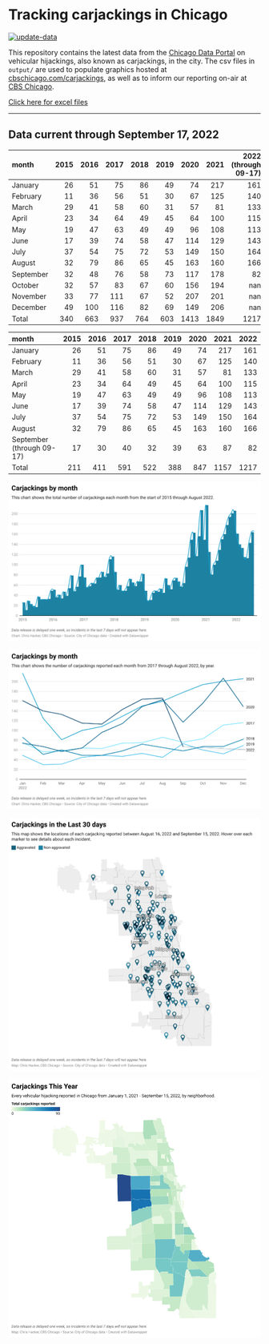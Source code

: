 # Tracking carjackings in Chicago

[![update-data](https://github.com/hackerlikecomputer/chicago-carjacking-tracker/actions/workflows/update-data.yml/badge.svg)](https://github.com/hackerlikecomputer/chicago-carjacking-tracker/actions/workflows/update-data.yml)

This repository contains the latest data from the [Chicago Data Portal](https://data.cityofchicago.org) on vehicular hijackings, also known as carjackings, in the city. 
The csv files in `output/` are used to populate graphics hosted at [cbschicago.com/carjackings](https://cbschicago.com/carjackings), as well as to inform our reporting on-air at [CBS Chicago](https://cbschicago.com).

[Click here for excel files](output/excel/)

---

## Data current through September 17, 2022

| month     |   2015 |   2016 |   2017 |   2018 |   2019 |   2020 |   2021 |   2022 (through 09-17) |
|:----------|-------:|-------:|-------:|-------:|-------:|-------:|-------:|-----------------------:|
| January   |     26 |     51 |     75 |     86 |     49 |     74 |    217 |                    161 |
| February  |     11 |     36 |     56 |     51 |     30 |     67 |    125 |                    140 |
| March     |     29 |     41 |     58 |     60 |     31 |     57 |     81 |                    133 |
| April     |     23 |     34 |     64 |     49 |     45 |     64 |    100 |                    115 |
| May       |     19 |     47 |     63 |     49 |     49 |     96 |    108 |                    113 |
| June      |     17 |     39 |     74 |     58 |     47 |    114 |    129 |                    143 |
| July      |     37 |     54 |     75 |     72 |     53 |    149 |    150 |                    164 |
| August    |     32 |     79 |     86 |     65 |     45 |    163 |    160 |                    166 |
| September |     32 |     48 |     76 |     58 |     73 |    117 |    178 |                     82 |
| October   |     32 |     57 |     83 |     67 |     60 |    156 |    194 |                    nan |
| November  |     33 |     77 |    111 |     67 |     52 |    207 |    201 |                    nan |
| December  |     49 |    100 |    116 |     82 |     69 |    149 |    206 |                    nan |
| Total     |    340 |    663 |    937 |    764 |    603 |   1413 |   1849 |                   1217 |

| month                     |   2015 |   2016 |   2017 |   2018 |   2019 |   2020 |   2021 |   2022 |
|:--------------------------|-------:|-------:|-------:|-------:|-------:|-------:|-------:|-------:|
| January                   |     26 |     51 |     75 |     86 |     49 |     74 |    217 |    161 |
| February                  |     11 |     36 |     56 |     51 |     30 |     67 |    125 |    140 |
| March                     |     29 |     41 |     58 |     60 |     31 |     57 |     81 |    133 |
| April                     |     23 |     34 |     64 |     49 |     45 |     64 |    100 |    115 |
| May                       |     19 |     47 |     63 |     49 |     49 |     96 |    108 |    113 |
| June                      |     17 |     39 |     74 |     58 |     47 |    114 |    129 |    143 |
| July                      |     37 |     54 |     75 |     72 |     53 |    149 |    150 |    164 |
| August                    |     32 |     79 |     86 |     65 |     45 |    163 |    160 |    166 |
| September (through 09-17) |     17 |     30 |     40 |     32 |     39 |     63 |     87 |     82 |
| Total                     |    211 |    411 |    591 |    522 |    388 |    847 |   1157 |   1217 |

[![output/img/dw/carjacking-by-month-historical.png](output/img/dw/carjacking-by-month-historical.png)](https://datawrapper.dwcdn.net/Y7rwP/)

[![output/img/dw/carjacking-by-month-yoy.png](output/img/dw/carjacking-by-month-yoy.png)](https://datawrapper.dwcdn.net/8Ljaw/)

[![output/img/dw/carjacking-last-30-days.png](output/img/dw/carjacking-last-30-days.png)](https://datawrapper.dwcdn.net/EK2p4/)

[![output/img/dw/carjacking-by-neighborhood.png](output/img/dw/carjacking-by-neighborhood.png)](https://datawrapper.dwcdn.net/EurKU/)

